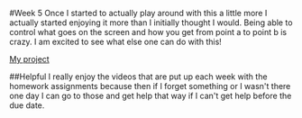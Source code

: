 #Week 5
Once I started to actually play around with this a little more I actually started enjoying it more than I initially thought I would. Being able to control what goes on the screen and how you get from point a to point b is crazy. I am excited to see what else one can do with this!

[My project](https://Audie-12.github.io/191-work/HW-5)

##Helpful
I really enjoy the videos that are put up each week with the homework assignments because then if I forget something or I wasn't there one day I can go to those and get help that way if I can't get help before the due date.
